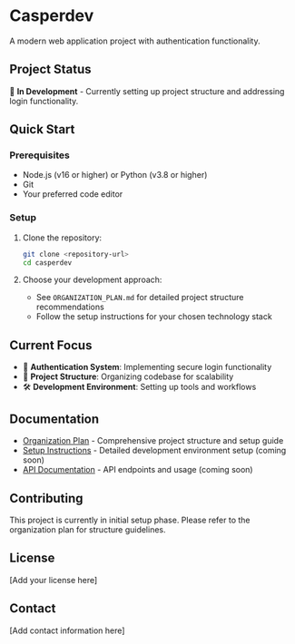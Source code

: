 # Casperdev

A modern web application project with authentication functionality.

## Project Status
🚧 **In Development** - Currently setting up project structure and addressing login functionality.

## Quick Start

### Prerequisites
- Node.js (v16 or higher) or Python (v3.8 or higher)
- Git
- Your preferred code editor

### Setup
1. Clone the repository:
   ```bash
   git clone <repository-url>
   cd casperdev
   ```

2. Choose your development approach:
   - See `ORGANIZATION_PLAN.md` for detailed project structure recommendations
   - Follow the setup instructions for your chosen technology stack

## Current Focus
- 🔐 **Authentication System**: Implementing secure login functionality
- 📁 **Project Structure**: Organizing codebase for scalability
- 🛠️ **Development Environment**: Setting up tools and workflows

## Documentation
- [Organization Plan](ORGANIZATION_PLAN.md) - Comprehensive project structure and setup guide
- [Setup Instructions](docs/SETUP.md) - Detailed development environment setup (coming soon)
- [API Documentation](docs/API.md) - API endpoints and usage (coming soon)

## Contributing
This project is currently in initial setup phase. Please refer to the organization plan for structure guidelines.

## License
[Add your license here]

## Contact
[Add contact information here]